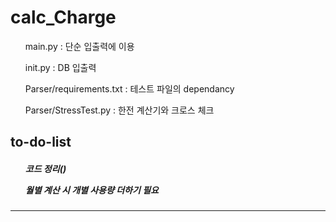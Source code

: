 # calc_Charge
<ul>main.py : 단순 입출력에 이용</ul>
<ul>init.py : DB 입출력</ul>
<ul>Parser/requirements.txt : 테스트 파일의 dependancy</ul>
<ul>Parser/StressTest.py : 한전 계산기와 크로스 체크</ul>
<h2>to-do-list</h2>
<h5>
<ul>코드 정리()</ul>
<ul>월별 계산 시  개별 사용량 더하기 필요</ul>
<ul></ul>
<ul></ul>
</h5>
<hr>